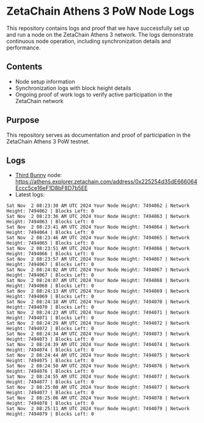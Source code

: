 # ZetaChain Athens 3 PoW Node Logs
This repository contains logs and proof that we have successfully set up and run a node on the ZetaChain Athens 3 network. The logs demonstrate continuous node operation, including synchronization details and performance.

## Contents
- Node setup information
- Synchronization logs with block height details
- Ongoing proof of work logs to verify active participation in the ZetaChain network

## Purpose
This repository serves as documentation and proof of participation in the ZetaChain Athens 3 PoW testnet.

## Logs

- [Third Bunny](https://thirdbunny.xyz/) node: https://athens.explorer.zetachain.com/address/0x225254d35dE666064Eccc5ce16eF1D8bF8D7b5EE
- Latest logs:
```
Sat Nov  2 08:23:30 AM UTC 2024 Your Node Height: 7494062 | Network Height: 7494062 | Blocks Left: 0
Sat Nov  2 08:23:36 AM UTC 2024 Your Node Height: 7494063 | Network Height: 7494063 | Blocks Left: 0
Sat Nov  2 08:23:41 AM UTC 2024 Your Node Height: 7494064 | Network Height: 7494064 | Blocks Left: 0
Sat Nov  2 08:23:46 AM UTC 2024 Your Node Height: 7494065 | Network Height: 7494065 | Blocks Left: 0
Sat Nov  2 08:23:51 AM UTC 2024 Your Node Height: 7494066 | Network Height: 7494066 | Blocks Left: 0
Sat Nov  2 08:23:57 AM UTC 2024 Your Node Height: 7494067 | Network Height: 7494067 | Blocks Left: 0
Sat Nov  2 08:24:02 AM UTC 2024 Your Node Height: 7494067 | Network Height: 7494067 | Blocks Left: 0
Sat Nov  2 08:24:07 AM UTC 2024 Your Node Height: 7494068 | Network Height: 7494068 | Blocks Left: 0
Sat Nov  2 08:24:13 AM UTC 2024 Your Node Height: 7494069 | Network Height: 7494069 | Blocks Left: 0
Sat Nov  2 08:24:18 AM UTC 2024 Your Node Height: 7494070 | Network Height: 7494070 | Blocks Left: 0
Sat Nov  2 08:24:23 AM UTC 2024 Your Node Height: 7494071 | Network Height: 7494071 | Blocks Left: 0
Sat Nov  2 08:24:29 AM UTC 2024 Your Node Height: 7494072 | Network Height: 7494072 | Blocks Left: 0
Sat Nov  2 08:24:34 AM UTC 2024 Your Node Height: 7494073 | Network Height: 7494073 | Blocks Left: 0
Sat Nov  2 08:24:39 AM UTC 2024 Your Node Height: 7494074 | Network Height: 7494074 | Blocks Left: 0
Sat Nov  2 08:24:44 AM UTC 2024 Your Node Height: 7494075 | Network Height: 7494075 | Blocks Left: 0
Sat Nov  2 08:24:50 AM UTC 2024 Your Node Height: 7494076 | Network Height: 7494076 | Blocks Left: 0
Sat Nov  2 08:24:55 AM UTC 2024 Your Node Height: 7494077 | Network Height: 7494077 | Blocks Left: 0
Sat Nov  2 08:25:00 AM UTC 2024 Your Node Height: 7494077 | Network Height: 7494077 | Blocks Left: 0
Sat Nov  2 08:25:06 AM UTC 2024 Your Node Height: 7494078 | Network Height: 7494078 | Blocks Left: 0
Sat Nov  2 08:25:11 AM UTC 2024 Your Node Height: 7494079 | Network Height: 7494079 | Blocks Left: 0
```
